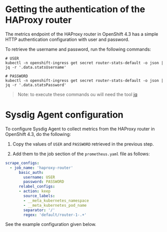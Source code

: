 # Getting the authentication of the HAProxy router
The metrics endpoint of the HAProxy router in OpenShift 4.3 has a simple HTTP authentication configuration with user and password.

To retrieve the username and password, run the following commands:
```
# USER
kubectl -n openshift-ingress get secret router-stats-default -o json | jq -r '.data.statsUsername'

# PASSWORD
kubectl -n openshift-ingress get secret router-stats-default -o json | jq -r '.data.statsPassword'
```

>Note: to execute these commands ou will need the tool [jq](https://stedolan.github.io/jq/)

# Sysdig Agent configuration
To configure Sysdig Agent to collect metrics from the HAProxy router in OpenShift 4.3, do the following:

1. Copy the values of `USER` and `PASSWORD` retrieved in the previous step.

2. Add them to the job section of the `prometheus.yaml` file as follows:
```yaml
scrape_configs:
  - job_name: 'haproxy-router'
      basic_auth:
        username: USER
        password: PASSWORD
      relabel_configs:
      - action: keep
        source_labels:
        - __meta_kubernetes_namespace
        - __meta_kubernetes_pod_name
        separator: '/'
        regex: 'default/router-1-.+'
```
See the example configuration given below.
